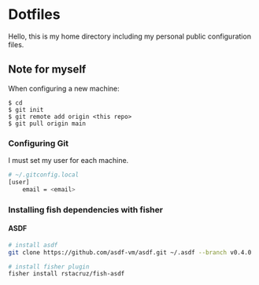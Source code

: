 # Dotfiles

Hello, this is my home directory including my personal public configuration
files.

## Note for myself

When configuring a new machine:

```
$ cd
$ git init
$ git remote add origin <this repo>
$ git pull origin main
```

### Configuring Git

I must set my user for each machine.

```sh
# ~/.gitconfig.local
[user]
    email = <email>
```

### Installing fish dependencies with fisher

#### ASDF

```sh
# install asdf
git clone https://github.com/asdf-vm/asdf.git ~/.asdf --branch v0.4.0

# install fisher plugin
fisher install rstacruz/fish-asdf
```
